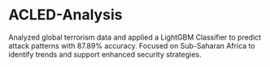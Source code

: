 # ACLED-Analysis
Analyzed global terrorism data and applied a LightGBM Classifier to predict attack patterns with 87.89% accuracy. Focused on Sub-Saharan Africa to identify trends and support enhanced security strategies.
